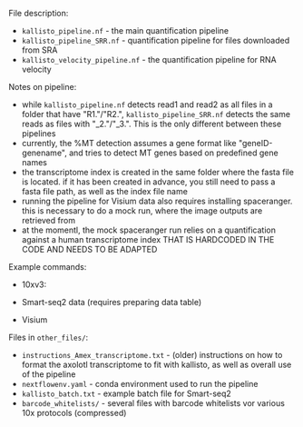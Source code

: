 File description:
 - `kallisto_pipeline.nf` - the main quantification pipeline
 - `kallisto_pipeline_SRR.nf` - quantification pipeline for files downloaded from SRA
 - `kallisto_velocity_pipeline.nf` - the quantification pipeline for RNA velocity


Notes on pipeline:
 - while `kallisto_pipeline.nf` detects read1 and read2 as all files in a folder that have "R1."/"R2.", `kallisto_pipeline_SRR.nf` detects the same reads as files with "_2."/"_3.". This is the only different between these pipelines
 - currently, the %MT detection assumes a gene format like "geneID-genename", and tries to detect MT genes based on predefined gene names
 - the transcriptome index is created in the same folder where the fasta file is located. if it has been created in advance, you still need to pass a fasta file path, as well as the index file name
 - running the pipeline for Visium data also requires installing spaceranger. this is necessary to do a mock run, where the image outputs are retrieved from
 - at the momentl, the mock spaceranger run relies on a quantification against a human transcriptome index THAT IS HARDCODED IN THE CODE AND NEEDS TO BE ADAPTED 
 

Example commands:
 - 10xv3:
 
 - Smart-seq2 data (requires preparing data table)
 
 - Visium
 

Files in `other_files/`:
 - `instructions_Amex_transcriptome.txt` - (older) instructions on how to format the axolotl transcriptome to fit with kallisto, as well as overall use of the pipeline
 - `nextflowenv.yaml` - conda environment used to run the pipeline
 - `kallisto_batch.txt` - example batch file for Smart-seq2
 - `barcode_whitelists/` - several files with barcode whitelists vor various 10x protocols (compressed)
 
 
 
 
